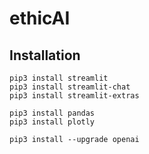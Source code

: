 # ethicAI

## Installation

```
pip3 install streamlit
pip3 install streamlit-chat
pip3 install streamlit-extras

pip3 install pandas
pip3 install plotly

pip3 install --upgrade openai
```
